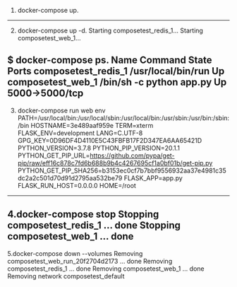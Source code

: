 1. docker-compose up. 
-------------------------------------------------------------------
2. docker-compose up -d. 
Starting composetest_redis_1...
Starting composetest_web_1...

$ docker-compose ps. 
Name                 Command                     State       Ports
composetest_redis_1   /usr/local/bin/run         Up
composetest_web_1     /bin/sh -c python app.py   Up          5000->5000/tcp
-------------------------------------------------------------------
3. docker-compose run web env
PATH=/usr/local/bin:/usr/local/sbin:/usr/local/bin:/usr/sbin:/usr/bin:/sbin:/bin
HOSTNAME=3e489aaf959e
TERM=xterm
FLASK_ENV=development
LANG=C.UTF-8
GPG_KEY=0D96DF4D4110E5C43FBFB17F2D347EA6AA65421D
PYTHON_VERSION=3.7.8
PYTHON_PIP_VERSION=20.1.1
PYTHON_GET_PIP_URL=https://github.com/pypa/get-pip/raw/eff16c878c7fd6b688b9b4c4267695cf1a0bf01b/get-pip.py
PYTHON_GET_PIP_SHA256=b3153ec0cf7b7bbf9556932aa37e4981c35dc2a2c501d70d91d2795aa532be79
FLASK_APP=app.py
FLASK_RUN_HOST=0.0.0.0
HOME=/root
-------------------------------------------------------------------
4.docker-compose stop
Stopping composetest_redis_1 ... done
Stopping composetest_web_1   ... done
-------------------------------------------------------------------
5.docker-compose down --volumes
Removing composetest_web_run_20f2704d2173 ... done
Removing composetest_redis_1              ... done
Removing composetest_web_1                ... done
Removing network composetest_default
